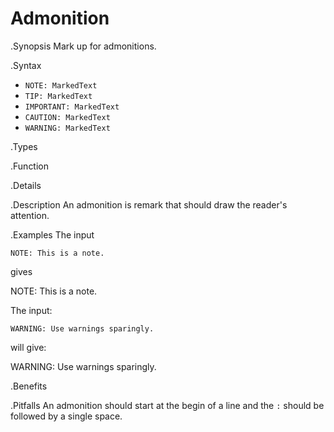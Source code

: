# Admonition

.Synopsis
Mark up for admonitions.

.Syntax
* `NOTE: MarkedText`
* `TIP: MarkedText`
* `IMPORTANT: MarkedText`
* `CAUTION: MarkedText`
* `WARNING: MarkedText`

.Types

.Function

.Details

.Description
An admonition is remark that should draw the reader's attention.

.Examples
The input

`NOTE: This is a note.`

gives

NOTE: This is a note.

The input:

`WARNING: Use warnings sparingly.`

will give:

WARNING: Use warnings sparingly.

.Benefits

.Pitfalls
An admonition should start at the begin of a line and the `:` should be followed by a single space.

